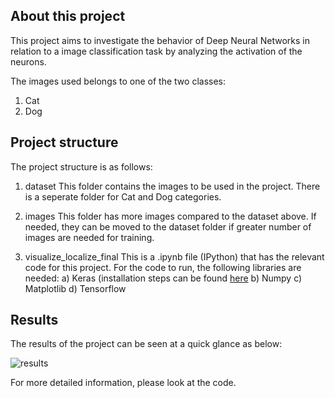 ## About this project

This project aims to investigate the behavior of Deep Neural Networks in relation to a image classification task by analyzing the activation of the neurons.

The images used belongs to one of the two classes:
1) Cat
2) Dog


## Project structure
The project structure is as follows:
1) dataset
This folder contains the images to be used in the project. There is a seperate folder for Cat and Dog categories.

2) images
This folder has more images compared to the dataset above. If needed, they can be moved to the dataset folder if greater number of images are needed for training.

3) visualize_localize_final
This is a .ipynb file (IPython) that has the relevant code for this project. For the code to run, the following libraries are needed:
   a) Keras  (installation steps can be found [here](https://keras.rstudio.com/reference/install_keras.html)
   b) Numpy
   c) Matplotlib
   d) Tensorflow

## Results
The results of the project can be seen at a quick glance as below:

![results](https://github.com/sprabhu07/DeepLearning/neurons_activation.png)

For more detailed information, please look at the code. 